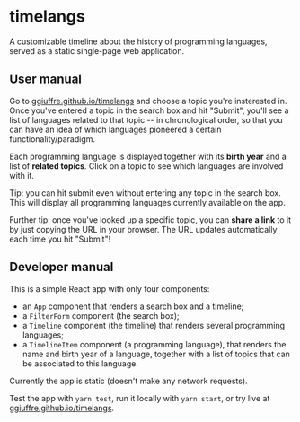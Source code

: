 # timelangs

A customizable timeline about the history of programming languages,
served as a static single-page web application.

## User manual

Go to [ggiuffre.github.io/timelangs](https://ggiuffre.github.io/timelangs)
and choose a topic you're insterested in. Once you've entered a topic in the
search box and hit "Submit", you'll see a list of languages related to that
topic -- in chronological order, so that you can have an idea of which
languages pioneered a certain functionality/paradigm.

Each programming language is displayed together with its **birth year** and a
list of **related topics**. Click on a topic to see which languages are
involved with it.

Tip: you can hit submit even without entering any topic in the search box.
This will display all programming languages currently available on the app.

Further tip: once you've looked up a specific topic, you can **share a link**
to it by just copying the URL in your browser. The URL updates automatically
each time you hit "Submit"!

## Developer manual

This is a simple React app with only four components:

* an `App` component that renders a search box and a timeline;
* a `FilterForm` component (the search box);
* a `Timeline` component (the timeline) that renders several programming
  languages;
* a `TimelineItem` component (a programming language), that renders the name
  and birth year of a language, together with a list of topics that can be
  associated to this language.

Currently the app is static (doesn't make any network requests).

Test the app with `yarn test`, run it locally with `yarn start`, or try live
at [ggiuffre.github.io/timelangs](https://ggiuffre.github.io/timelangs).
